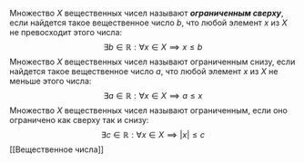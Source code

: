 Множество $X$ вещественных чисел называют ___ограниченным сверху___, если найдется такое вещественное число $b$, что любой элемент $x$ из $X$ не превосходит этого числа: $$
\exists b \in \mathbb{R} : \forall x \in X \implies x\leq b
$$Множество $X$ вещественных чисел называют ограниченным снизу, если найдется такое вещественное число $a$, что любой элемент $x$ из $X$ не меньше этого числа:  $$
\exists a \in \mathbb{R} : \forall x \in X \implies a\leq x
$$Множество $X$ вещественных чисел называют ограниченным, если оно ограничено как сверху так и снизу: $$
\exists c \in \mathbb{R} : \forall x \in X \implies |x|\leq c
$$
[[Вещественное числа]]
